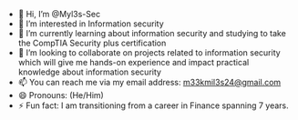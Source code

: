 - 👋 Hi, I’m @Myl3s-Sec
- 👀 I’m interested in Information security 
- 🌱 I’m currently learning about information security and studying to take the CompTIA Security plus certification 
- 💞️ I’m looking to collaborate on projects related to information security which will give me hands-on experience and impact practical knowledge about information security
- 📫 You can reach me via my email address: m33kmil3s24@gmail.com
- 😄 Pronouns: (He/Him)
- ⚡ Fun fact: I am transitioning from a career in Finance spanning 7 years.

<!---
Myl3s-Sec/Myl3s-Sec is a ✨ special ✨ repository because its `README.md` (this file) appears on your GitHub profile.
You can click the Preview link to take a look at your changes.
--->
